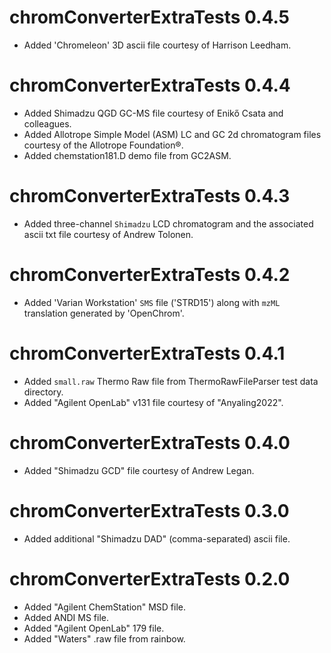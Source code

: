 # chromConverterExtraTests 0.4.5

* Added 'Chromeleon' 3D ascii file courtesy of Harrison Leedham.

# chromConverterExtraTests 0.4.4

* Added Shimadzu QGD GC-MS file courtesy of Enikő Csata and colleagues.
* Added Allotrope Simple Model (ASM) LC and GC 2d chromatogram files courtesy of the Allotrope Foundation®.
* Added chemstation181.D demo file from GC2ASM.

# chromConverterExtraTests 0.4.3

* Added three-channel `Shimadzu` LCD chromatogram and the associated ascii txt file courtesy of Andrew Tolonen.

# chromConverterExtraTests 0.4.2

* Added 'Varian Workstation' `SMS` file ('STRD15') along with `mzML` translation generated by 'OpenChrom'.

# chromConverterExtraTests 0.4.1

* Added `small.raw` Thermo Raw file from ThermoRawFileParser test data directory.
* Added "Agilent OpenLab" v131 file courtesy of "Anyaling2022".

# chromConverterExtraTests 0.4.0

* Added "Shimadzu GCD" file courtesy of Andrew Legan.

# chromConverterExtraTests 0.3.0

* Added additional "Shimadzu DAD" (comma-separated) ascii file.

# chromConverterExtraTests 0.2.0

* Added "Agilent ChemStation" MSD file.
* Added ANDI MS file.
* Added "Agilent OpenLab" 179 file.
* Added "Waters" .raw file from rainbow.
